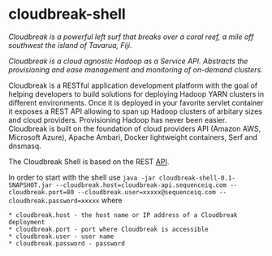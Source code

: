 cloudbreak-shell
================

_Cloudbreak is a powerful left surf that breaks over a coral reef, a mile off southwest the island of Tavarua, Fiji._


_Cloudbreak is a cloud agnostic Hadoop as a Service API. Abstracts the provisioning and ease management and monitoring of on-demand clusters._


Cloudbreak is a RESTful application development platform with the goal of helping developers to build solutions for deploying Hadoop YARN clusters in different environments. Once it is deployed in your favorite servlet container it exposes a REST API allowing to span up Hadoop clusters of arbitary sizes and cloud providers. Provisioning Hadoop has never been easier. Cloudbreak is built on the foundation of cloud providers API (Amazon AWS, Microsoft Azure), Apache Ambari, Docker lightweight containers, Serf and dnsmasq.

The Cloudbreak Shell is based on  the REST [API](http://docs.cloudbreak.apiary.io/).

In order to start with the shell use `java -jar cloudbreak-shell-0.1-SNAPSHOT.jar --cloudbreak.host=cloudbreak-api.sequenceiq.com --cloudbreak.port=80 --cloudbreak.user=xxxxx@sequenceiq.com --cloudbreak.password=xxxxx` where
  
    * cloudbreak.host - the host name or IP address of a Cloudbreak deployment
    * cloudbreak.port - port where Cloudbreak is accessible
    * cloudbreak.user - user name 
    * cloudbreak.password - password 

